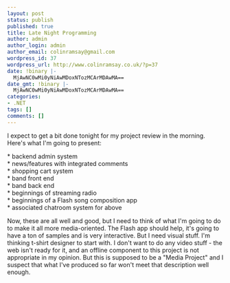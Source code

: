 ```yaml
---
layout: post
status: publish
published: true
title: Late Night Programming
author: admin
author_login: admin
author_email: colinramsay@gmail.com
wordpress_id: 37
wordpress_url: http://www.colinramsay.co.uk/?p=37
date: !binary |-
  MjAwNC0wMi0yNiAwMDoxNTozMCArMDAwMA==
date_gmt: !binary |-
  MjAwNC0wMi0yNiAwMDoxNTozMCArMDAwMA==
categories:
- .NET
tags: []
comments: []
---
```

<p>I expect to get a bit done tonight for my project review in the morning. Here's what I'm going to present:</p>
<p>* backend admin system<br />
* news/features with integrated comments<br />
* shopping cart system<br />
* band front end<br />
* band back end<br />
* beginnings of streaming radio<br />
* beginnings of a Flash song composition app<br />
* associated chatroom system for above</p>
<p>Now, these are all well and good, but I need to think of what I'm going to do to make it all more media-oriented. The Flash app should help, it's going to have a ton of samples and is very interactive. But I need visual stuff. I'm thinking t-shirt designer to start with. I don't want to do any video stuff - the web isn't ready for it, and an offline component to this project is not appropriate in my opinion. But this is supposed to be a "Media Project" and I suspect that what I've produced so far won't meet that description well enough.</p>
